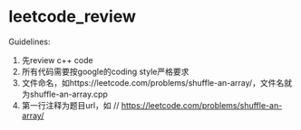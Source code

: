 # leetcode_review

Guidelines:

1. 先review c++ code
2. 所有代码需要按google的coding style严格要求
3. 文件命名，如https://leetcode.com/problems/shuffle-an-array/，文件名就为shuffle-an-array.cpp
4. 第一行注释为题目url，如 // https://leetcode.com/problems/shuffle-an-array/
